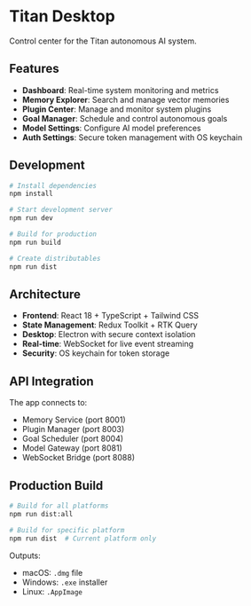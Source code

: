 # Titan Desktop

Control center for the Titan autonomous AI system.

## Features

- **Dashboard**: Real-time system monitoring and metrics
- **Memory Explorer**: Search and manage vector memories
- **Plugin Center**: Manage and monitor system plugins
- **Goal Manager**: Schedule and control autonomous goals
- **Model Settings**: Configure AI model preferences
- **Auth Settings**: Secure token management with OS keychain

## Development

```bash
# Install dependencies
npm install

# Start development server
npm run dev

# Build for production
npm run build

# Create distributables
npm run dist
```

## Architecture

- **Frontend**: React 18 + TypeScript + Tailwind CSS
- **State Management**: Redux Toolkit + RTK Query
- **Desktop**: Electron with secure context isolation
- **Real-time**: WebSocket for live event streaming
- **Security**: OS keychain for token storage

## API Integration

The app connects to:
- Memory Service (port 8001)
- Plugin Manager (port 8003)
- Goal Scheduler (port 8004)
- Model Gateway (port 8081)
- WebSocket Bridge (port 8088)

## Production Build

```bash
# Build for all platforms
npm run dist:all

# Build for specific platform
npm run dist  # Current platform only
```

Outputs:
- macOS: `.dmg` file
- Windows: `.exe` installer
- Linux: `.AppImage`
